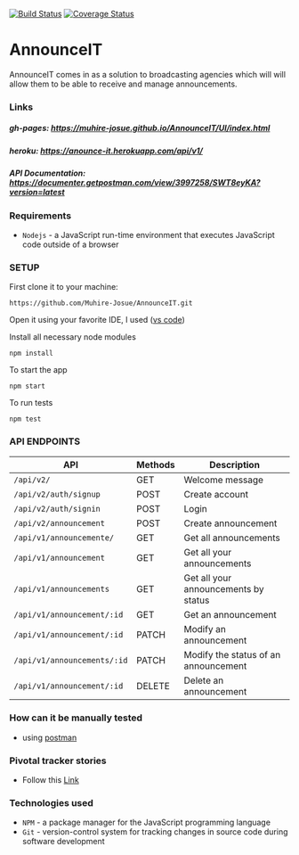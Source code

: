 [![Build Status](https://travis-ci.org/Muhire-Josue/AnnounceIT.svg?branch=develop)](https://travis-ci.org/Muhire-Josue/AnnounceIT)
[![Coverage Status](https://coveralls.io/repos/github/Muhire-Josue/AnnounceIT/badge.svg?branch=ch-refactor-helper-folder-ds-%23170844806)](https://coveralls.io/github/Muhire-Josue/AnnounceIT?branch=ch-refactor-helper-folder-ds-%23170844806)

# AnnounceIT
AnnounceIT comes in as a solution to broadcasting agencies which will will allow them to be able to receive and manage announcements. 


### Links
##### gh-pages:  https://muhire-josue.github.io/AnnounceIT/UI/index.html
##### heroku:  https://anounce-it.herokuapp.com/api/v1/
##### API Documentation:  https://documenter.getpostman.com/view/3997258/SWT8eyKA?version=latest

### Requirements
- `Nodejs` - a JavaScript run-time environment that executes JavaScript code outside of a browser

### SETUP
First clone it to your machine: 

```
https://github.com/Muhire-Josue/AnnounceIT.git
```

Open it using your favorite IDE,
I used ([vs code](https://code.visualstudio.com/download))

Install all necessary node modules
```
npm install
```
To start the app
```
npm start
```
To run tests
```
npm test
```
### API ENDPOINTS
| API | Methods  | Description  |
| ------- | --- | --- |
| `/api/v2/` | GET | Welcome message |
| `/api/v2/auth/signup` | POST | Create account |
| `/api/v2/auth/signin` | POST | Login |
| `/api/v2/announcement` | POST | Create announcement |
| `/api/v1/announcemente/` | GET | Get all announcements |
| `/api/v1/announcement` | GET | Get all your announcements |
| `/api/v1/announcements` | GET | Get all your announcements by status |
| `/api/v1/announcement/:id` | GET | Get an announcement |
| `/api/v1/announcement/:id` | PATCH | Modify an announcement |
| `/api/v1/announcements/:id` | PATCH | Modify the status of an announcement |
| `/api/v1/announcement/:id` | DELETE | Delete an announcement |
### How can it be manually tested
- using [postman](https://www.getpostman.com/downloads/)
### Pivotal tracker stories
- Follow this [Link](https://www.pivotaltracker.com/n/projects/2429064)

### Technologies used

- `NPM` - a package manager for the JavaScript programming language
- `Git` - version-control system for tracking changes in source code during software development

